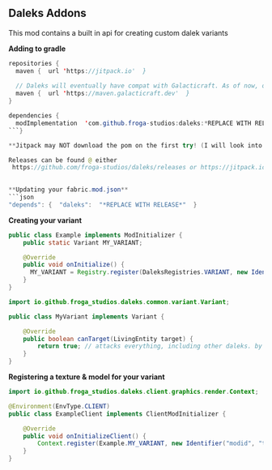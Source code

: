 ## Daleks Addons

This mod contains a built in api for creating custom dalek variants

**Adding to gradle**
```java
repositories {
  maven {  url 'https://jitpack.io'  }
  
  // Daleks will eventually have compat with Galacticraft. As of now, only the api for Galacticraft is released. This maven is needed to download the api.
  maven {  url 'https://maven.galacticraft.dev'  }
}

dependencies {
  modImplementation  'com.github.froga-studios:daleks:*REPLACE WITH RELEASE*'
```}

**Jitpack may NOT download the pom on the first try! (I will look into getting my own maven)**

Releases can be found @ either
 https://github.com/froga-studios/daleks/releases or https://jitpack.io/#froga-studios/daleks

 
**Updating your fabric.mod.json**
```json
"depends": {  "daleks":  "*REPLACE WITH RELEASE*"  }
```
**Creating your variant**
```java
public class Example implements ModInitializer {
    public static Variant MY_VARIANT;

    @Override
    public void onInitialize() {
      MY_VARIANT = Registry.register(DaleksRegistries.VARIANT, new Identifier("modid", "variant_name"), new MyVariant());
    }
}
```

```java
import io.github.froga_studios.daleks.common.variant.Variant;

public class MyVariant implements Variant {

    @Override
    public boolean canTarget(LivingEntity target) {
        return true; // attacks everything, including other daleks. by default attacks everything, but daleks & endermen
    }
}
```

**Registering a texture & model for your variant**
```java
import io.github.froga_studios.daleks.client.graphics.render.Context;

@Environment(EnvType.CLIENT)
public class ExampleClient implements ClientModInitializer {

    @Override
    public void onInitializeClient() {
        Context.register(Example.MY_VARIANT, new Identifier("modid", "textures/entity/dalek/my_variant.png"), new SkaroModel(0));
    }
}
```